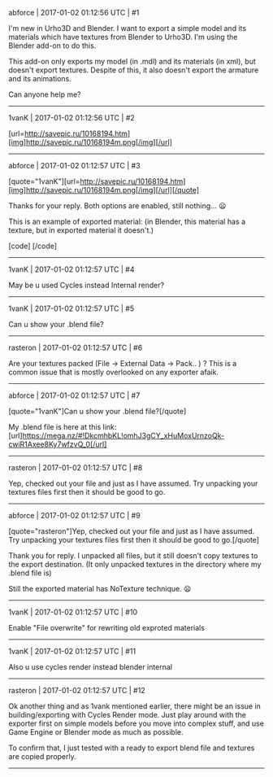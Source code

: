 abforce | 2017-01-02 01:12:56 UTC | #1

I'm new in Urho3D and Blender. I want to export a simple model and its materials which have textures from Blender to Urho3D. I'm using the Blender add-on to do this.

This add-on only exports my model (in .mdl) and its materials (in xml), but doesn't export textures. Despite of this, it also doesn't export the armature and its animations.

Can anyone help me?

-------------------------

1vanK | 2017-01-02 01:12:56 UTC | #2

[url=http://savepic.ru/10168194.htm][img]http://savepic.ru/10168194m.png[/img][/url]

-------------------------

abforce | 2017-01-02 01:12:57 UTC | #3

[quote="1vanK"][url=http://savepic.ru/10168194.htm][img]http://savepic.ru/10168194m.png[/img][/url][/quote]

Thanks for your reply. 
Both options are enabled, still nothing... :frowning:

This is an example of exported material: (in Blender, this material has a texture, but in exported material it doesn't.)

[code]
<material>
	<technique name="Techniques/NoTexture.xml"/>
	<parameter name="MatDiffColor" value="0.64 0.64 0.64 1"/>
	<parameter name="MatSpecColor" value="0.5 0.5 0.5 50"/>
</material>
[/code]

-------------------------

1vanK | 2017-01-02 01:12:57 UTC | #4

May be u used Cycles instead Internal render?

-------------------------

1vanK | 2017-01-02 01:12:57 UTC | #5

Can u show your .blend file?

-------------------------

rasteron | 2017-01-02 01:12:57 UTC | #6

Are your textures packed (File -> External Data -> Pack.. ) ? This is a common issue that is mostly overlooked on any exporter afaik.

-------------------------

abforce | 2017-01-02 01:12:57 UTC | #7

[quote="1vanK"]Can u show your .blend file?[/quote]

My .blend file is here at this link:
[url]https://mega.nz/#!DkcmhbKL!omhJ3gCY_xHuMoxUrnzoQk-cwiR1Axee8Ky7wfzvQ_0[/url]

-------------------------

rasteron | 2017-01-02 01:12:57 UTC | #8

Yep, checked out your file and just as I have assumed. Try unpacking your textures files first then it should be good to go.

-------------------------

abforce | 2017-01-02 01:12:57 UTC | #9

[quote="rasteron"]Yep, checked out your file and just as I have assumed. Try unpacking your textures files first then it should be good to go.[/quote]

Thank you for reply. I unpacked all files, but it still doesn't copy textures to the export destination. (It only unpacked textures in the directory where my .blend file is)

Still the exported material has NoTexture technique. :frowning:

-------------------------

1vanK | 2017-01-02 01:12:57 UTC | #10

Enable "File overwrite" for rewriting old exproted materials

-------------------------

1vanK | 2017-01-02 01:12:57 UTC | #11

Also u use cycles render instead blender internal

-------------------------

rasteron | 2017-01-02 01:12:57 UTC | #12

Ok another thing and as 1vank mentioned earlier, there might be an issue in building/exporting with Cycles Render mode. Just play around with the exporter first on simple models before you move into complex stuff, and use Game Engine or Blender mode as much as possible.

To confirm that, I just tested with a ready to export blend file and textures are copied properly.

-------------------------

